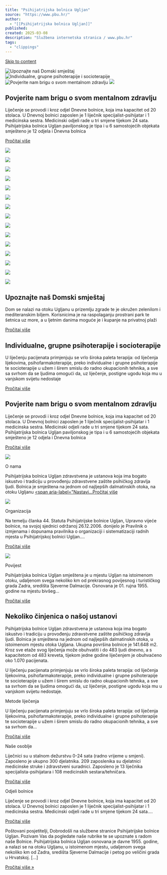 ```yaml
---
title: "Psihijatrijska bolnica Ugljan"
source: "https://www.pbu.hr/"
author:
  - "[[Psihijatrijska bolnica Ugljan]]"
published:
created: 2025-03-08
description: "Službena internetska stranica / www.pbu.hr"
tags:
  - "clippings"
---
```

[Skip to content](https://www.pbu.hr/#content)

![Upoznajte naš Domski smještaj](http://www.pbu.hr/wp-content/uploads/2023/02/mozaik-domski-smjestaj.jpg "#slidecaption1") ![Individualne, grupne psihoterapije i socioterapije](http://www.pbu.hr/wp-content/uploads/2016/02/Slide-2.jpg "#slidecaption2") ![Povjerite nam brigu o svom mentalnom zdravlju](http://www.pbu.hr/wp-content/uploads/2016/02/Slide-3.jpg "#slidecaption3") ![](http://www.pbu.hr/wp-content/uploads/2016/02/Slide-2.jpg)

## Povjerite nam brigu o svom mentalnom zdravlju

Liječenje se provodi i kroz odjel Dnevne bolnice, koja ima kapacitet od 20 stolaca. U Dnevnoj bolnici zaposlen je 1 liječnik specijalist-psihijatar i 1 medicinska sestra. Medicinski odjeli rade u tri smjene tijekom 24 sata. Psihijatrijska bolnica Ugljan paviljonskog je tipa i u 6 samostojećih objekata smješteno je 12 odjela i Dnevna bolnica

[Pročitaj više](https://www.pbu.hr/#link3)

![](http://www.pbu.hr/wp-content/uploads/2016/02/Slide-3.jpg)

![](http://www.pbu.hr/wp-content/uploads/2016/02/Slide-3.jpg)

![](http://www.pbu.hr/wp-content/uploads/2016/02/Slide-3.jpg)

![](http://www.pbu.hr/wp-content/uploads/2016/02/Slide-3.jpg)

![](http://www.pbu.hr/wp-content/uploads/2016/02/Slide-3.jpg)

![](http://www.pbu.hr/wp-content/uploads/2016/02/Slide-3.jpg)

![](http://www.pbu.hr/wp-content/uploads/2016/02/Slide-3.jpg)

![](http://www.pbu.hr/wp-content/uploads/2016/02/Slide-3.jpg)

![](http://www.pbu.hr/wp-content/uploads/2016/02/Slide-3.jpg)

![](http://www.pbu.hr/wp-content/uploads/2016/02/Slide-3.jpg)

![](http://www.pbu.hr/wp-content/uploads/2016/02/Slide-3.jpg)

![](http://www.pbu.hr/wp-content/uploads/2016/02/Slide-3.jpg)

![](http://www.pbu.hr/wp-content/uploads/2016/02/Slide-3.jpg)

![](http://www.pbu.hr/wp-content/uploads/2016/02/Slide-3.jpg)

![](http://www.pbu.hr/wp-content/uploads/2016/02/Slide-3.jpg)

## Upoznajte naš Domski smještaj

Dom se nalazi na otoku Ugljanu u prizemlju zgrade te je okružen zelenilom i mediteranskim biljem. Korisnicima je na raspolaganju prostrani park te šetnica uz more, a u ljetnim danima moguće je i kupanje na privatnoj plaži

[Pročitaj više](http://www.pbu.hr/domski-smjestaj/)

## Individualne, grupne psihoterapije i socioterapije

U liječenju pacijenata primjenjuju se vrlo široka paleta terapija: od liječenja lijekovima, psihofarmakoterapije, preko individualne i grupne psihoterapije te socioterapije u užem i širem smislu do radno okupacionih tehnika, a sve sa svrhom da se ljudima omogući da, uz liječenje, postigne ugodu koja mu u vanjskom svijetu nedostaje

[Pročitaj više](https://www.pbu.hr/#link2)

## Povjerite nam brigu o svom mentalnom zdravlju

Liječenje se provodi i kroz odjel Dnevne bolnice, koja ima kapacitet od 20 stolaca. U Dnevnoj bolnici zaposlen je 1 liječnik specijalist-psihijatar i 1 medicinska sestra. Medicinski odjeli rade u tri smjene tijekom 24 sata. Psihijatrijska bolnica Ugljan paviljonskog je tipa i u 6 samostojećih objekata smješteno je 12 odjela i Dnevna bolnica

[Pročitaj više](https://www.pbu.hr/#link3)

![](https://www.pbu.hr/wp-content/uploads/2023/02/o-nama-bolnica.jpg)

O nama

Psihijatrijska bolnica Ugljan zdravstvena je ustanova koja ima bogato iskustvo i tradiciju u provođenju zdravstvene zaštite psihičkog zdravlja ljudi. Bolnica je smještena na jednom od najljepših dalmatinskih otoka, na otoku Ugljanu [<span aria-label="Nastavi...](https://www.pbu.hr/o-nama/#more-6)[Pročitaj više](https://www.pbu.hr/o-nama/)

![](https://www.pbu.hr/wp-content/uploads/2016/02/Kreveti-1.jpg)

Organizacija

Na temelju članka 44. Statuta Psihijatrijske bolnice Ugljan, Upravno vijeće bolnice, na svojoj sjednici održanoj 26.12.2006. donijelo je Pravilnik o izmjenama i dopunama pravilnika o organizaciji i sistematizaciji radnih mjesta u Psihijatrijskoj bolnici Ugljan….

[Pročitaj više](https://www.pbu.hr/organizacija/)

![](https://www.pbu.hr/wp-content/uploads/2016/02/Bolnica-povijest.jpg)

Povijest

Psihijatrijska bolnica Ugljan smještena je u mjestu Ugljan na istoimenom otoku, udaljenom svega nekoliko km od prekrasnog povijesnog i turističkog grada Zadra, središta Sjeverne Dalmacije. Osnovana je 01. rujna 1955. godine na mjestu bivšeg…

[Pročitaj više](https://www.pbu.hr/povijest/)

## Nekoliko činjenica o našoj ustanovi

Psihijatrijska bolnice Ugljan zdravstvena je ustanova koja ima bogato iskustvo i tradiciju u provođenju zdravstvene zaštite psihičkog zdravlja ljudi. Bolnica je smještena na jednom od najljepših dalmatinskih otoka, u istoimenom mjestu otoka Ugljana. Ukupna površina bolnice je 141.648 m2. Kroz sve etaže svog liječenja može obuhvatiti i do 483 ljudi dnevno, a s kapacitetom od 483 kreveta, tijekom jedne godine liječenjem je obuhvaćeno oko 1.070 pacijenata.

U liječenju pacijenata primjenjuju se vrlo široka paleta terapija: od liječenja lijekovima, psihofarmakoterapije, preko individualne i grupne psihoterapije te socioterapije u užem i širem smislu do radno okupacionih tehnika, a sve sa svrhom da se ljudima omogući da, uz liječenje, postigne ugodu koja mu u vanjskom svijetu nedostaje.

Metode liječenja

U liječenju pacijenata primjenjuju se vrlo široka paleta terapija: od liječenja lijekovima, psihofarmakoterapije, preko individualne i grupne psihoterapije te socioterapije u užem i širem smislu do radno okupacionih tehnika, a sve sa svrhom da…

[Pročitaj više](https://www.pbu.hr/metode-lijecenja/)

Naše osoblje

Liječnici su u stalnom dežurstvu 0-24 sata (radno vrijeme u smjeni). Zaposleno je ukupno 300 djelatnika. 209 zaposlenika su djelatnici medicinske struke i zdravstveni suradnici. Zaposleno je 13 liječnika specijalista-psihijatara i 108 medicinskih sestara/tehničara.

[Pročitaj više](https://www.pbu.hr/nase-osoblje/)

Odjeli bolnice

Liječenje se provodi i kroz odjel Dnevne bolnice, koja ima kapacitet od 20 stolaca. U Dnevnoj bolnici zaposlen je 1 liječnik specijalist-psihijatar i 1 medicinska sestra. Medicinski odjeli rade u tri smjene tijekom 24 sata….

[Pročitaj više](https://www.pbu.hr/odjeli-bolnice/)

Poštovani posjetitelji, Dobrodošli na službene stranice Psihijatrijske bolnice Ugljan. Pozivam Vas da pogledate naše rubrike te se upoznate s radom naše Bolnice. Psihijatrijska bolnica Ugljan osnovana je davne 1955. godine, a nalazi se na otoku Ugljanu, u istoimenom mjestu, udaljenom svega nekoliko km od Zadra, središta Sjeverne Dalmacije i petog po veličini grada u Hrvatskoj. \[…\]

[Pročitaj više »](https://www.pbu.hr/pozdravna-rijec-ravnatelja-psihijatrijske-bolnice-ugljan/)